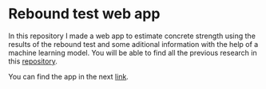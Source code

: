 # Rebound test web app

In this repository I made a web app to estimate concrete strength using the results of the rebound test and some aditional information with the help of a machine learning model. You will be able to find all the previous research in this [repository](https://github.com/mbbau/About-rebound-test-and-its-models-of-prediction).

You can find the app in the next [link](https://mbbau-rebound-test-web-app-rebound-streamlit-t2l6c9.streamlit.app/).
